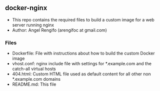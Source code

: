 ## docker-nginx
- This repo contains the required files to build a custom image for a web server running nginx
- Author: Angel Rengifo (arengifoc at gmail.com)

### Files
- Dockerfile: File with instructions about how to build the custom Docker image
- vhost.conf: nginx include file with settings for *.example.com and the catch-all virtual hosts
- 404.html: Custom HTML file used as default content for all other non *.example.com domains
- README.md: This file